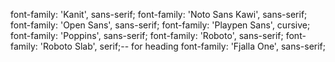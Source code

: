 font-family: 'Kanit', sans-serif;
font-family: 'Noto Sans Kawi', sans-serif;
font-family: 'Open Sans', sans-serif;
font-family: 'Playpen Sans', cursive;
font-family: 'Poppins', sans-serif;
font-family: 'Roboto', sans-serif;
font-family: 'Roboto Slab', serif;-- for heading
   font-family: 'Fjalla One', sans-serif;


